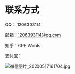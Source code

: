 # 联系方式

QQ：	1206393114

邮箱：1206393114@qq.com

知乎：GRE Words

支付宝：

![微信图片_20200517161704.jpg](https://i.loli.net/2020/05/17/BwjylFOQr8NWqLD.jpg)